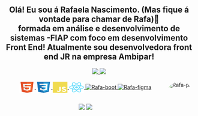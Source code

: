 
<h2 align="center"> Olá! Eu sou á Rafaela Nascimento. (Mas fique á vontade para chamar de Rafa)👋 <br> formada em análise e desenvolvimento de sistemas -FIAP com foco em desenvolvimento Front End! Atualmente sou desenvolvedora front end JR na empresa Ambipar!   </h2> 

<div align="center">
  <a href="https://github.com/rafanascm">
  <img height="165em" src="https://github-readme-stats.vercel.app/api?username=rafanascm&show_icons=true&theme=dracula&include_all_commits=true&count_private=true"/>
  <img height="165em" src="https://github-readme-stats.vercel.app/api/top-langs/?username=rafanascm&layout=compact&langs_count=7&theme=dracula"/>
</div>

  
  <div align="center" style="display: inline_block"> <br>
  <img align="center" alt="Rafa-HTML" height="30" width="40" src="https://raw.githubusercontent.com/devicons/devicon/master/icons/html5/html5-original.svg">
  <img align="center" alt="Rafa-CSS" height="30" width="40" src="https://raw.githubusercontent.com/devicons/devicon/master/icons/css3/css3-original.svg">
  <img align="center" alt="Rafa-Js" height="30" width="40" src="https://raw.githubusercontent.com/devicons/devicon/master/icons/javascript/javascript-plain.svg">
  <img align="center" alt="Rafa-React" height="30" width="40" src="https://raw.githubusercontent.com/devicons/devicon/master/icons/react/react-original.svg">
  <img align="center" alt="Rafa-boot" height="30" width="40" src="https://cdn.jsdelivr.net/gh/devicons/devicon/icons/bootstrap/bootstrap-original.svg">
  <img align="center" alt="Rafa-figma" height="30" width="40" src="https://cdn.jsdelivr.net/gh/devicons/devicon/icons/figma/figma-original.svg">   
  
         
  <img align="right" alt="Rafa-pic" height="150" style="border-radius:50px;" src="https://i.imgur.com/OQpsWWn.png">    
</div>

   ##
  
<div> 
<div align="center" style="display: inline_block"> 
  <a href = "mailto:contato.karinenasc@gmail.com"><img src="https://img.shields.io/badge/Gmail-D14836?style=for-the-badge&logo=gmail&logoColor=white" target="_blank"></a>
  <a href="https://www.linkedin.com/in/krnascimento" target="_blank"><img src="https://img.shields.io/badge/-LinkedIn-%230077B5?style=for-the-badge&logo=linkedin&logoColor=white" target="_blank"></a> 
   
  </div>

 
